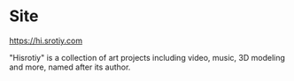 # Site
https://hi.srotiy.com

"Hisrotiy" is a collection of art projects including video, music, 3D modeling and more, named after its author.
